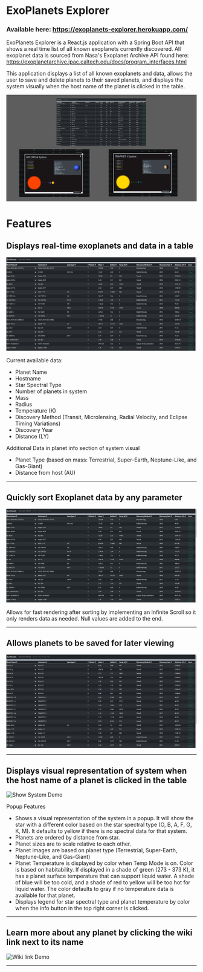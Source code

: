 # ExoPlanets Explorer

### Available here: https://exoplanets-explorer.herokuapp.com/

ExoPlanets Explorer is a React.js application with a Spring Boot API that shows a real time list of all known exoplanets currently discovered. All exoplanet data is sourced from Nasa's Exoplanet Archive API found here: https://exoplanetarchive.ipac.caltech.edu/docs/program_interfaces.html

This application displays a list of all known exoplanets and data, allows the user to save and delete planets to their saved planets, and displays the system visually when the host name of the planet is clicked in the table.

![Overall Demo](demo/overall.png)

# Features
## Displays real-time exoplanets and data in a table

![Exoplanet Table Display Demo](demo/showtable.gif)

Current available data:
- Planet Name
- Hostname
- Star Spectral Type
- Number of planets in system
- Mass
- Radius
- Temperature (K)
- Discovery Method (Transit, Microlensing, Radial Velocity, and Eclipse Timing Variations)
- Discovery Year
- Distance (LY)

Additional Data in planet info section of system visual
- Planet Type (based on mass: Terrestrial, Super-Earth, Neptune-Like, and Gas-Giant)
- Distance from host (AU) 

---
## Quickly sort Exoplanet data by any parameter

![Sort Table Display Demo](demo/sorttable.gif)

Allows for fast rendering after sorting by implementing an Infinite Scroll so it only renders data as needed. Null values are added to the end.

---
## Allows planets to be saved for later viewing

![Save Planets Demo](demo/showsaveplanets.gif)


---
## Displays visual representation of system when the host name of a planet is clicked in the table

![Show System Demo](demo/showvisualsystem.gif)

Popup Features
- Shows a visual representation of the system in a popup. It will show the star with a different color based on the star spectral type (O, B, A, F, G, K, M). It defaults to yellow if there is no spectral data for that system.
- Planets are ordered by distance from star.
- Planet sizes are to scale relative to each other.
- Planet images are based on planet type (Terrestrial, Super-Earth, Neptune-Like, and Gas-Giant)
- Planet Temperature is displayed by color when Temp Mode is on. Color is based on habitability. If displayed in a shade of green (273 - 373 K), it has a planet surface temperature that can support liquid water. A shade of blue will be too cold, and a shade of red to yellow will be too hot for liquid water. The color defaults to gray if no temperature data is available for that planet.
- Displays legend for star spectral type and planet temperature by color when the info button in the top right corner is clicked.

---
## Learn more about any planet by clicking the wiki link next to its name

![Wiki link Demo](demo/showwikilink.gif)

---
